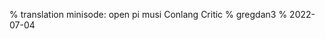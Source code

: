 % translation minisode: open pi musi Conlang Critic
% gregdan3
% 2022-07-04

<!--
TO BE EDITED INTO A GUIDED MICRO-LESSON; I am preserving this here

So, here's a breakdown I'd suggest:

Conlang Critic could be just a proper noun, or you could translate it. In either case, it's entertainment, which is musi. If you use a proper noun your job is done here: "musi Conlang Critic", but you can do a little better when you zoom in on "Conlang Critic"!

A conlang is a kind of toki, rather than a kind of pali, although that isn't entirely wrong either and we will reuse pali. toki do relate to jan, but here we're focusing on the constructed property, being the most important one in this context, to communicate and translate. So, conlangs are toki pali here.

As for critic, we don't need to translate it as a single phrase; critics do one thing: talk about a subject. Let's make that a separate sentence! (note that you can always get more specific, but we want to keep this short and punchy since it's an intro)
Here's the result:
```
o kama pona tawa musi mi! mi toki lon toki pali.
Welcome to my entertainment! I talk about created languages.
```
Breaking an idea into multiple sentences is the common way to express something that is normally said in fewer words (in its source language).

Then, since this is a musi, the rest follows from there:
```
toki sina nanpa wan la musi ni li toki pi lon ala!
In the context of your favorite language, this entertainment tells lies!
```
Except there's a problem: that's not quite the original meaning! "toki pi lon ala" definitely captures the idea of *lying*, but the statement actually says they're getting facts *wrong* about your favorite conlang. This is a mistake, not a lie. Let's try again:
```
musi ni li toki pakala lon toki sina nanpa wan!
This entertainment speaks mistakenly about your favorite language!
```
Here, we use toki pakala instead of toki lon/toki pi lon ala. There's only one more change I'd make, but it's purely for entertainment aesthetic and doesn't change the meaning:
```
toki sina nanpa wan la musi ni li toki pakala!
In the context of your favorite language, this entertainment speaks mistakenly!
```
Because honestly, the punch of ending on pakala is too good.

-->
